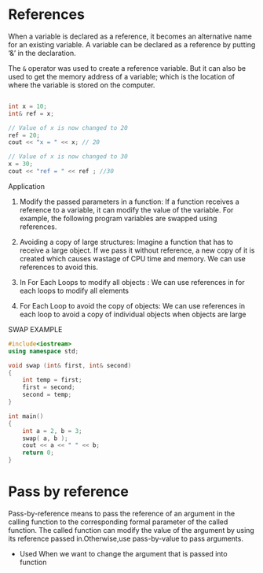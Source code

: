 # References

When a variable is declared as a reference, it becomes an alternative name for an existing variable. A variable can be declared as a reference by putting ‘&’ in the declaration.

The `&` operator was used to create a reference variable. But it can also be used to get the memory address of a variable; which is the location of where the variable is stored on the computer.

```c++

int x = 10;
int& ref = x;

// Value of x is now changed to 20
ref = 20;
cout << "x = " << x; // 20

// Value of x is now changed to 30
x = 30;
cout << "ref = " << ref ; //30
```

Application

1. Modify the passed parameters in a function: If a function receives a reference to a variable, it can modify the value of the variable. For example, the following program variables are swapped using references.

1. Avoiding a copy of large structures: Imagine a function that has to receive a large object. If we pass it without reference, a new copy of it is created which causes wastage of CPU time and memory. We can use references to avoid this.

1. In For Each Loops to modify all objects : We can use references in for each loops to modify all elements

1. For Each Loop to avoid the copy of objects: We can use references in each loop to avoid a copy of individual objects when objects are large

SWAP EXAMPLE

```c++
#include<iostream>
using namespace std;

void swap (int& first, int& second)
{
	int temp = first;
	first = second;
	second = temp;
}

int main()
{
	int a = 2, b = 3;
	swap( a, b );
	cout << a << " " << b;
	return 0;
}
```

# Pass by reference

Pass-by-reference means to pass the reference of an argument in the calling function to the corresponding formal parameter of the called function. The called function can modify the value of the argument by using its reference passed in.Otherwise,use pass-by-value to pass arguments.

- Used When we want to change the argument that is passed into function
